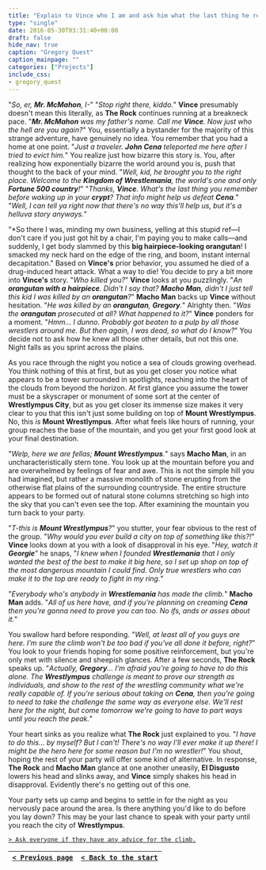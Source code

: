 ```yaml
---
title: "Explain to Vince who I am and ask him what the last thing he remembers is before waking up here, in hopes that it could help us in some way."
type: "single"
date: 2016-05-30T03:31:40+00:00
draft: false
hide_nav: true
caption: "Gregory Quest"
caption_mainpage: ""
categories: ["Projects"]
include_css:
- gregory_quest
---
```


"*So, er, **Mr. McMahon**, I-*" "*Stop right there, kiddo.*" **Vince** presumably doesn't mean this literally, as **The Rock** continues running at a breakneck pace. "***Mr. McMahon** was my father's name. Call me **Vince**. Now just who the hell are you again?*" You, essentially a bystander for the majority of this strange adventure, have genuinely no idea. You remember that you had a home at one point. "*Just a traveler. **John Cena** teleported me here after I tried to evict him.*" You realize just how bizarre this story is. You, after realizing how exponentially bizarre the world around you is, push that thought to the back of your mind. "*Well, kid, he brought you to the right place. Welcome to the **Kingdom of Wrestlemania**, the world's one and only **Fortune 500 country**!*" "*Thanks, **Vince**. What's the last thing you remember before waking up in your **crypt**? That info might help us defeat **Cena**.*" "*Well, I can tell ya right now that there's no way this'll help us, but it's a helluva story anyways.*"

"*So there I was, minding my own business, yelling at this stupid ref—I don't care if you just got hit by a chair, I'm paying you to make calls—and suddenly, I get body slammed by this **big hairpiece-looking orangutan**! I smacked my neck hard on the edge of the ring, and boom, instant internal decapitation." Based on **Vince's** prior behavior, you assumed he died of a drug-induced heart attack. What a way to die! You decide to pry a bit more into **Vince's** story. "*Who killed you?*" **Vince** looks at you puzzlingly. "*An **orangutan with a hairpiece**. Didn't I say that? **Macho Man**, didn't I just tell this kid I was killed by an **orangutan**?*" **Macho Man** backs up **Vince** without hesitation. "*He was killed by an **orangutan**, **Gregory**.*" Alrighty then. "*Was the **orangutan** prosecuted at all? What happened to it?*" **Vince** ponders for a moment. "*Hmm... I dunno. Probably got beaten to a pulp by all those wrestlers around me. But then again, I was dead, so what do I know?*" You decide not to ask how he knew all those other details, but not this one. Night falls as you sprint across the plains.

As you race through the night you notice a sea of clouds growing overhead. You think nothing of this at first, but as you get closer you notice what appears to be a tower surrounded in spotlights, reaching into the heart of the clouds from beyond the horizon. At first glance you assume the tower must be a skyscraper or monument of some sort at the center of **Wrestlympus City**, but as you get closer its immense size makes it very clear to you that this isn't just some building on top of **Mount Wrestlympus**. No, this *is* **Mount Wrestlympus**. After what feels like hours of running, your group reaches the base of the mountain, and you get your first good look at your final destination.

"*Welp, here we are fellas; **Mount Wrestlympus**.*" says **Macho Man**, in an uncharacteristically stern tone. You look up at the mountain before you and are overwhelmed by feelings of fear and awe. This is not the simple hill you had imagined, but rather a massive monolith of stone erupting from the otherwise flat plains of the surrounding countryside. The entire structure appears to be formed out of natural stone columns stretching so high into the sky that you can't even see the top. After examining the mountain you turn back to your party.

"*T-this is **Mount Wrestlympus**?*" you stutter, your fear obvious to the rest of the group. "*Why would you ever build a city on top of something like this?!*" **Vince** looks down at you with a look of disapproval in his eye. "*Hey, watch it **Georgie***" he snaps, "*I knew when I founded **Wrestlemania** that I only wanted the best of the best to make it big here, so I set up shop on top of the most dangerous mountain I could find. Only true wrestlers who can make it to the top are ready to fight in my ring.*"

"*Everybody who's anybody in **Wrestlemania** has made the climb.*" **Macho Man** adds. "*All of us here have, and if you're planning on creaming **Cena** then you're gonna need to prove you can too. No ifs, ands or asses about it.*"

You swallow hard before responding. "*Well, at least all of you guys are here. I'm sure the climb won't be too bad if you've all done it before, right?*" You look to your friends hoping for some positive reinforcement, but you're only met with silence and sheepish glances. After a few seconds, **The Rock** speaks up. "*Actually, **Gregory**... I'm afraid you're going to have to do this alone. The **Wrestlympus** challenge is meant to prove our strength as individuals, and show to the rest of the wrestling community what we're really capable of. If you're serious about taking on **Cena**, then you're going to need to take the challenge the same way as everyone else. We'll rest here for the night, but come tomorrow we're going to have to part ways until you reach the peak.*"

Your heart sinks as you realize what **The Rock** just explained to you. "*I have to do this... by myself? But I can't! There's no way I'll ever make it up there! I might be the hero here for some reason but I'm no wrestler!*" You shout, hoping the rest of your party will offer some kind of alternative. In response, **The Rock** and **Macho Man** glance at one another uneasily, **El Disgusto** lowers his head and slinks away, and **Vince** simply shakes his head in disapproval. Evidently there's no getting out of this one.

Your party sets up camp and begins to settle in for the night as you nervously pace around the area. Is there anything you'd like to do before you lay down? This may be your last chance to speak with your party until you reach the city of **Wrestlympus**.

[``> Ask everyone if they have any advice for the climb.``](../29)

|[``< Previous page``](../27)|[``< Back to the start``](../)|
|---|---|
